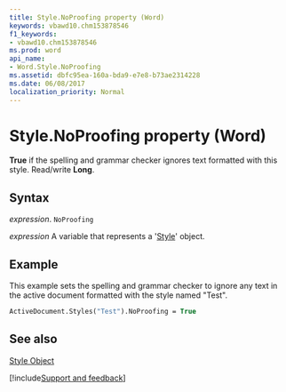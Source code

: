 ```yaml
---
title: Style.NoProofing property (Word)
keywords: vbawd10.chm153878546
f1_keywords:
- vbawd10.chm153878546
ms.prod: word
api_name:
- Word.Style.NoProofing
ms.assetid: dbfc95ea-160a-bda9-e7e8-b73ae2314228
ms.date: 06/08/2017
localization_priority: Normal
---
```



# Style.NoProofing property (Word)

 **True** if the spelling and grammar checker ignores text formatted with this style. Read/write **Long**.


## Syntax

_expression_. `NoProofing`

_expression_ A variable that represents a '[Style](Word.Style.md)' object.


## Example

This example sets the spelling and grammar checker to ignore any text in the active document formatted with the style named "Test".


```vb
ActiveDocument.Styles("Test").NoProofing = True
```


## See also


[Style Object](Word.Style.md)

[!include[Support and feedback](~/includes/feedback-boilerplate.md)]